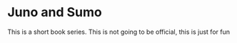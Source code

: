 # Juno and Sumo

This is a short book series.
This is not going to be official, this is just for fun
